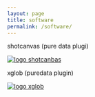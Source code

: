 ```yaml
---
layout: page
title: software
permalink: /software/
---
```

shotcanvas (pure data plugi)

[![logo shotcanbas](logo_shotcanvas.png)](https://github.com/marrongiallo/shotcanvas)

xglob (puredata plugin)

[![logo xglob](logo_xglob.png)](https://github.com/marrongiallo/xglob)
